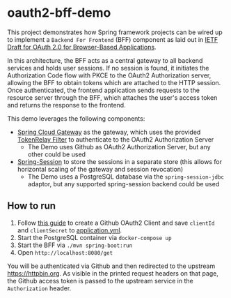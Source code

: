 # oauth2-bff-demo

This project demonstrates how Spring framework projects can be wired up to implement a `Backend For Frontend` (BFF) 
component as laid out in  [IETF Draft for OAuth 2.0 for Browser-Based Applications](https://datatracker.ietf.org/doc/html/draft-ietf-oauth-browser-based-apps#name-backend-for-frontend-bff).

In this architecture, the BFF acts as a central gateway to all backend services and holds user sessions.
If no session is found, it initiates the Authorization Code flow with PKCE to the OAuth2 Authorization server, allowing the BFF to obtain tokens which are attached to the HTTP session. 
Once authenticated, the frontend application sends requests to the resource server through the BFF, which attaches the user's access token and returns the response to the frontend.

This demo leverages the following components:

- [Spring Cloud Gateway](https://spring.io/projects/spring-cloud-gateway) as the gateway, which uses the provided [TokenRelay Filter](https://docs.spring.io/spring-cloud-gateway/reference/spring-cloud-gateway-server-mvc/filters/tokenrelay.html) to authenticate to the OAuth2 Authorization Server
  - The Demo uses Github as OAuth2 Authorization Server, but any other could be used
- [Spring-Session](https://spring.io/projects/spring-session) to store the sessions in a separate store (this allows for horizontal scaling of the gateway and session revocation) 
  - The Demo uses a PostgreSQL database via the `spring-session-jdbc` adaptor, but any supported spring-session backend could be used

## How to run

1. Follow [this guide](https://spring.io/guides/tutorials/spring-boot-oauth2#github-application-config) to create a Github OAuth2 Client and save `clientId` and `clientSecret` to [application.yml](src/main/resources/application.yml).
2. Start the PostgreSQL container via `docker-compose up`
3. Start the BFF via `./mvn spring-boot:run`
4. Open `http://localhost:8080/get`

You will be authenticated via Github and then redirected to the upstream https://httpbin.org.
As visible in the printed request headers on that page, the Github access token is passed to the upstream service in the `Authorization` header.